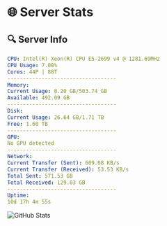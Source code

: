 # 🌐 Server Stats
## 🔍 Server Info
```yaml
CPU: Intel(R) Xeon(R) CPU E5-2699 v4 @ 1281.69MHz
CPU Usage: 7.00%
Cores: 44P | 88T
-----------------------------------
Memory:
Current Usage: 8.20 GB/503.74 GB
Available: 492.09 GB
-----------------------------------
Disk:
Current Usage: 26.64 GB/1.71 TB
Free: 1.60 TB
-----------------------------------
GPU:
No GPU detected
-----------------------------------
Network:
Current Transfer (Sent): 609.08 KB/s
Current Transfer (Received): 53.53 KB/s
Total Sent: 571.53 GB
Total Received: 129.03 GB
-----------------------------------
Uptime:
10d 17h 4m 55s
```
![GitHub Stats](https://img.shields.io/badge/Updated-2025-04-30_10:13:43-blue)